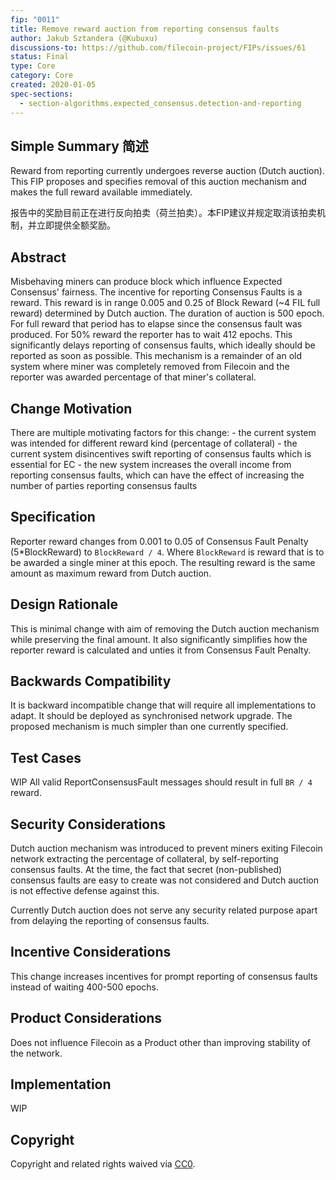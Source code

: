```yaml
---
fip: "0011"
title: Remove reward auction from reporting consensus faults
author: Jakub Sztandera (@Kubuxu)
discussions-to: https://github.com/filecoin-project/FIPs/issues/61
status: Final
type: Core
category: Core
created: 2020-01-05
spec-sections:
  - section-algorithms.expected_consensus.detection-and-reporting
---
```


<!--You can leave these HTML comments in your merged FIP and delete the visible duplicate text guides, they will not appear and may be helpful to refer to if you edit it again. This is the suggested template for new FIPs. Note that a FIP number will be assigned by an editor. When opening a pull request to submit your FIP, please use an abbreviated title in the filename, `fip-draft_title_abbrev.md`. The title should be 44 characters or less.-->

## Simple Summary 简述
<!--"If you can't explain it simply, you don't understand it well enough." Provide a simplified and layman-accessible explanation of the FIP.-->

Reward from reporting currently undergoes reverse auction (Dutch auction). This FIP proposes and
specifies removal of this auction mechanism and makes the full reward available immediately.

报告中的奖励目前正在进行反向拍卖（荷兰拍卖）。本FIP建议并规定取消该拍卖机制，并立即提供全额奖励。

## Abstract
<!--A short (~200 word) description of the technical issue being addressed.-->
Misbehaving miners can produce block which influence Expected Consensus' fairness.
The incentive for reporting Consensus Faults is a reward. This reward is in range
0.005 and 0.25 of Block Reward (~4 FIL full reward) determined by Dutch auction. The duration of auction is 500 epoch.
For full reward that period has to elapse since the consensus fault was produced.
For 50% reward the reporter has to wait 412 epochs.
This significantly delays reporting of consensus faults, which ideally should be reported as soon
as possible. This mechanism is a remainder of an old system where miner was completely removed from Filecoin
and the reporter was awarded percentage of that miner's collateral.

## Change Motivation
<!--The motivation is critical for FIPs that want to change the Filecoin protocol. It should clearly explain why the existing protocol specification is inadequate to address the problem that the FIP solves. FIP submissions without sufficient motivation may be rejected outright.-->

There are multiple motivating factors for this change:
	- the current system was intended for different reward kind (percentage of collateral)
	- the current system disincentives swift reporting of consensus faults which is essential for EC
	- the new system increases the overall income from reporting consensus faults, which can have the effect of
		increasing the number of parties reporting consensus faults


## Specification
<!--The technical specification should describe the syntax and semantics of any new feature. The specification should be detailed enough to allow competing, interoperable implementations for any of the current Filecoin implementations. -->

Reporter reward changes from 0.001 to 0.05 of Consensus Fault Penalty (5\*BlockReward) to `BlockReward / 4`.
Where `BlockReward` is reward that is to be awarded a single miner at this epoch.
The resulting reward is the same amount as maximum reward from Dutch auction.


## Design Rationale
<!--The rationale fleshes out the specification by describing what motivated the design and why particular design decisions were made. It should describe alternate designs that were considered and related work, e.g. how the feature is supported in other languages. The rationale may also provide evidence of consensus within the community, and should discuss important objections or concerns raised during discussion.-->

This is minimal change with aim of removing the Dutch auction mechanism while preserving the final amount.
It also significantly simplifies how the reporter reward is calculated and unties it from Consensus Fault Penalty.

## Backwards Compatibility
<!--All FIPs that introduce backwards incompatibilities must include a section describing these incompatibilities and their severity. The FIP must explain how the author proposes to deal with these incompatibilities. FIP submissions without a sufficient backwards compatibility treatise may be rejected outright.-->

It is backward incompatible change that will require all implementations to adapt.
It should be deployed as synchronised network upgrade.
The proposed mechanism is much simpler than one currently specified.

## Test Cases
<!--Test cases for an implementation are mandatory for FIPs that are affecting consensus changes. Other FIPs can choose to include links to test cases if applicable.-->

WIP
All valid ReportConsensusFault messages should result in full `BR / 4` reward.

## Security Considerations
<!--All FIPs must contain a section that discusses the security implications/considerations relevant to the proposed change. Include information that might be important for security discussions, surfaces risks and can be used throughout the life cycle of the proposal. E.g. include security-relevant design decisions, concerns, important discussions, implementation-specific guidance and pitfalls, an outline of threats and risks and how they are being addressed. FIP submissions missing the "Security Considerations" section will be rejected. A FIP cannot proceed to status "Final" without a Security Considerations discussion deemed sufficient by the reviewers.-->

Dutch auction mechanism was introduced to prevent miners exiting Filecoin network extracting the percentage of collateral,
by self-reporting consensus faults. At the time, the fact that secret (non-published) consensus faults are
easy to create was not considered and Dutch auction is not effective defense against this.

Currently Dutch auction does not serve any security related purpose apart from delaying the reporting of consensus faults.



## Incentive Considerations
<!--All FIPs must contain a section that discusses the incentive implications/considerations relative to the proposed change. Include information that might be important for incentive discussion. A discussion on how the proposed change will incentivize reliable and useful storage is required. FIP submissions missing the "Incentive Considerations" section will be rejected. An FIP cannot proceed to status "Final" without a Incentive Considerations discussion deemed sufficient by the reviewers.-->

This change increases incentives for prompt reporting of consensus faults instead of waiting 400-500 epochs.

## Product Considerations
<!--All FIPs must contain a section that discusses the product implications/considerations relative to the proposed change. Include information that might be important for product discussion. A discussion on how the proposed change will enable better storage-related goods and services to be developed on Filecoin. FIP submissions missing the "Product Considerations" section will be rejected. An FIP cannot proceed to status "Final" without a Product Considerations discussion deemed sufficient by the reviewers.-->
Does not influence Filecoin as a Product other than improving stability of the network.

## Implementation
<!--The implementations must be completed before any core FIP is given status "Final", but it need not be completed before the FIP is accepted. While there is merit to the approach of reaching consensus on the specification and rationale before writing code, the principle of "rough consensus and running code" is still useful when it comes to resolving many discussions of API details.-->
WIP

## Copyright
Copyright and related rights waived via [CC0](https://creativecommons.org/publicdomain/zero/1.0/).
